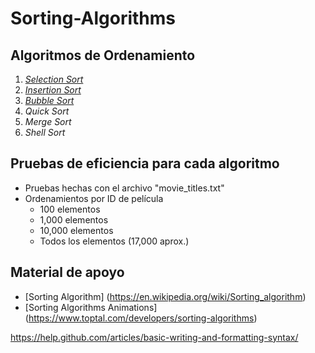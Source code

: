 # Sorting-Algorithms
## Algoritmos de Ordenamiento
1. *[Selection Sort](http://www.codingconnect.net/wp-content/uploads/2016/09/Selection-Sort.gif)*
2. *[Insertion Sort](https://upload.wikimedia.org/wikipedia/commons/0/0f/Insertion-sort-example-300px.gif)*
3. *[Bubble Sort](https://upload.wikimedia.org/wikipedia/commons/c/c8/Bubble-sort-example-300px.gif)*
4. *Quick Sort*
5. *Merge Sort*
6. *Shell Sort*

## Pruebas de eficiencia para cada algoritmo
- Pruebas hechas con el archivo "movie_titles.txt"
- Ordenamientos por ID de película
  - 100 elementos
  - 1,000 elementos
  - 10,000 elementos
  - Todos los elementos (17,000 aprox.)

## Material de apoyo
* [Sorting Algorithm] (https://en.wikipedia.org/wiki/Sorting_algorithm)
* [Sorting Algorithms Animations] (https://www.toptal.com/developers/sorting-algorithms)



https://help.github.com/articles/basic-writing-and-formatting-syntax/
